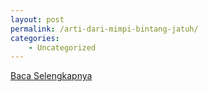 ```yaml
---
layout: post
permalink: /arti-dari-mimpi-bintang-jatuh/
categories:
    - Uncategorized
---
```


[Baca Selengkapnya](/06)